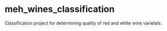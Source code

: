 # meh_wines_classification
Classification project for determining quality of red and white wine varietals.
